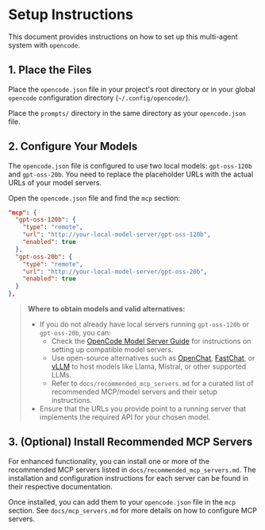 # Setup Instructions

This document provides instructions on how to set up this multi-agent system with `opencode`.

## 1. Place the Files

Place the `opencode.json` file in your project's root directory or in your global `opencode` configuration directory (`~/.config/opencode/`).

Place the `prompts/` directory in the same directory as your `opencode.json` file.

## 2. Configure Your Models

The `opencode.json` file is configured to use two local models: `gpt-oss-120b` and `gpt-oss-20b`. You need to replace the placeholder URLs with the actual URLs of your model servers.

Open the `opencode.json` file and find the `mcp` section:

```json
"mcp": {
  "gpt-oss-120b": {
    "type": "remote",
    "url": "http://your-local-model-server/gpt-oss-120b",
    "enabled": true
  },
  "gpt-oss-20b": {
    "type": "remote",
    "url": "http://your-local-model-server/gpt-oss-20b",
    "enabled": true
  }
},
```


> **Where to obtain models and valid alternatives:**
>
> - If you do not already have local servers running `gpt-oss-120b` or `gpt-oss-20b`, you can:
>   - Check the [OpenCode Model Server Guide](https://github.com/opencode-ai/model-server-guide) for instructions on setting up compatible model servers.
>   - Use open-source alternatives such as [OpenChat](https://github.com/imoneoi/openchat), [FastChat](https://github.com/lm-sys/FastChat), or [vLLM](https://github.com/vllm-project/vllm) to host models like Llama, Mistral, or other supported LLMs.
>   - Refer to `docs/recommended_mcp_servers.md` for a curated list of recommended MCP/model servers and their setup instructions.
> - Ensure that the URLs you provide point to a running server that implements the required API for your chosen model.
## 3. (Optional) Install Recommended MCP Servers

For enhanced functionality, you can install one or more of the recommended MCP servers listed in `docs/recommended_mcp_servers.md`. The installation and configuration instructions for each server can be found in their respective documentation.

Once installed, you can add them to your `opencode.json` file in the `mcp` section. See `docs/mcp_servers.md` for more details on how to configure MCP servers.
